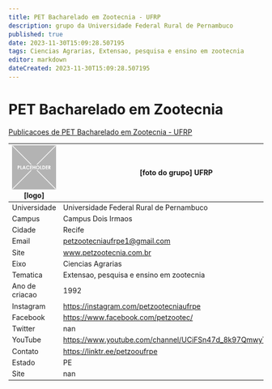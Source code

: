 ```yaml
---
title: PET Bacharelado em Zootecnia - UFRP
description: grupo da Universidade Federal Rural de Pernambuco
published: true
date: 2023-11-30T15:09:28.507195
tags: Ciencias Agrarias, Extensao, pesquisa e ensino em zootecnia
editor: markdown
dateCreated: 2023-11-30T15:09:28.507195
---
```


# PET Bacharelado em Zootecnia

[Publicacoes de PET Bacharelado em Zootecnia - UFRP](/atividade/118PETBachareladoemZootecniaUFRP/feed.md)

| ![placeholder.png](/placeholder.png) [logo] | [foto do grupo] UFRP         |
| ------------------------------------------- | ------------------------------------------------- |
| Universidade                                | Universidade Federal Rural de Pernambuco      |
| Campus                                      | Campus Dois Irmaos            |
| Cidade                                      | Recife             |
| Email                                       | petzootecniaufrpe1@gmail.com             |
| Site                                        | www.petzootecnia.com.br              |
| Eixo                                        | Ciencias Agrarias              |
| Tematica                                    | Extensao, pesquisa e ensino em zootecnia          |
| Ano de criacao                              | 1992        |
| Instagram                                   | https://instagram.com/petzootecniaufrpe         |
| Facebook                                    | https://www.facebook.com/petzootec/          |
| Twitter                                     | nan           |
| YouTube                                     | https://www.youtube.com/channel/UCiFSn47d_8k97QmwyTJ0uNA           |
| Contato                                     | https://linktr.ee/petzooufrpe         |
| Estado                                      |  PE            |
| Site                                        | nan |
